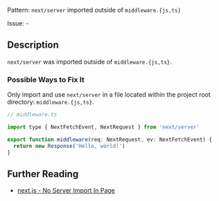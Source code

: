 Pattern: `next/server` imported outside of `middleware.{js,ts}`

Issue: -

## Description

`next/server` was imported outside of `middleware.{js,ts}`.

### Possible Ways to Fix It

Only import and use `next/server` in a file located within the project root directory: `middleware.{js,ts}`.

```jsx
// middleware.ts

import type { NextFetchEvent, NextRequest } from 'next/server'

export function middleware(req: NextRequest, ev: NextFetchEvent) {
  return new Response('Hello, world!')
}

```

## Further Reading

* [next.js - No Server Import In Page](https://nextjs.org/docs/messages/no-server-import-in-page)